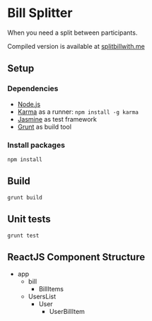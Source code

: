 # Bill Splitter

When you need a split between participants. 

Compiled version is available at [splitbillwith.me](http://splitbillwith.me/)

## Setup

### Dependencies

- [Node.js](http://nodejs.org/)
- [Karma](http://karma-runner.github.io/) as a runner:
    `npm install -g karma`
- [Jasmine](http://pivotal.github.io/jasmine/) as test framework
- [Grunt](http://gruntjs.com/) as build tool

### Install packages
`npm install`

## Build

`grunt build`

## Unit tests 
`grunt test`

## ReactJS Component Structure

- app
    - bill
        - BillItems
    - UsersList
        - User
            - UserBillItem

